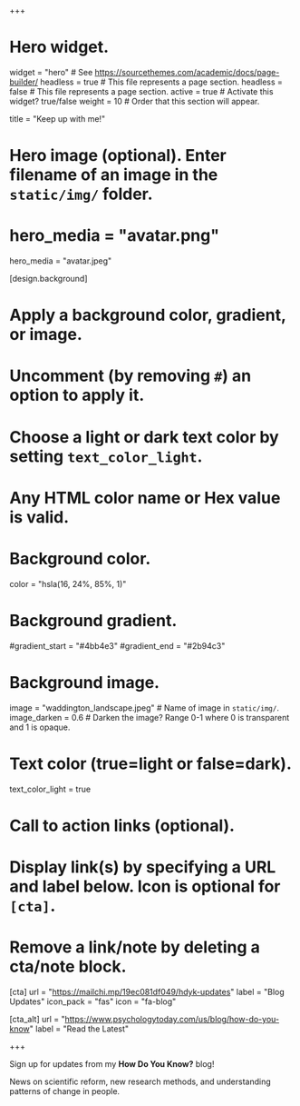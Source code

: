 +++
# Hero widget.
widget = "hero"  # See https://sourcethemes.com/academic/docs/page-builder/
headless = true  # This file represents a page section.
headless = false  # This file represents a page section.
active = true  # Activate this widget? true/false
weight = 10  # Order that this section will appear.

title = "Keep up with me!"

# Hero image (optional). Enter filename of an image in the `static/img/` folder.
# hero_media = "avatar.png"

hero_media = "avatar.jpeg"

[design.background]
  # Apply a background color, gradient, or image.
  #   Uncomment (by removing `#`) an option to apply it.
  #   Choose a light or dark text color by setting `text_color_light`.
  #   Any HTML color name or Hex value is valid.

  # Background color.
  color = "hsla(16, 24%, 85%, 1)"

  # Background gradient.
  #gradient_start = "#4bb4e3"
  #gradient_end = "#2b94c3"

  # Background image.
  image = "waddington_landscape.jpeg"  # Name of image in `static/img/`.
  image_darken = 0.6  # Darken the image? Range 0-1 where 0 is transparent and 1 is opaque.

  # Text color (true=light or false=dark).
  text_color_light = true

# Call to action links (optional).
#   Display link(s) by specifying a URL and label below. Icon is optional for `[cta]`.
#   Remove a link/note by deleting a cta/note block.
[cta]
  url = "https://mailchi.mp/19ec081df049/hdyk-updates"
  label = "Blog Updates"
  icon_pack = "fas"
  icon = "fa-blog"

[cta_alt]
  url = "https://www.psychologytoday.com/us/blog/how-do-you-know"
  label = "Read the Latest"

+++

Sign up for updates from my **How Do You Know?** blog!

News on scientific reform, new research methods, and understanding patterns of change in people.